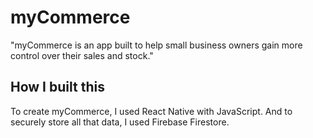 # myCommerce

"myCommerce is an app built to help small business owners gain more control over their sales and stock."

## How I built this 

To create myCommerce, I used React Native with JavaScript. And to securely store all that data, I used Firebase Firestore.